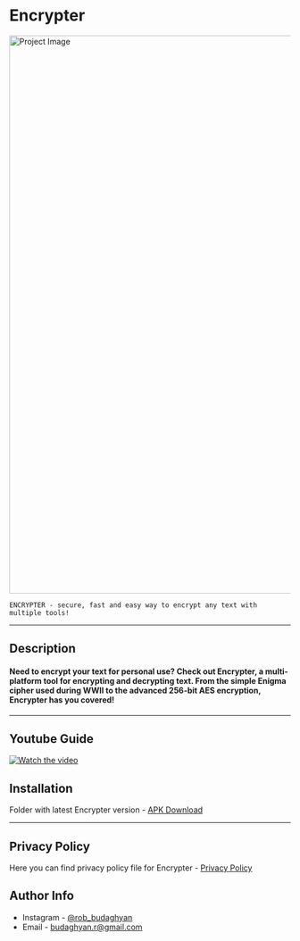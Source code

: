 # Encrypter

<img src="https://drive.google.com/uc?export=view&id=1fLSnDCPNdUwPFqnHXpLvK2mOq4J82zH2" alt="Project Image" width="1000">

```
ENCRYPTER - secure, fast and easy way to encrypt any text with multiple tools!
```

---

## Description

#### Need to encrypt your text for personal use? Check out Encrypter, a multi-platform tool for encrypting and decrypting text. From the simple Enigma cipher used during WWII to the advanced 256-bit AES encryption, Encrypter has you covered!
---

## Youtube Guide

[![Watch the video](https://drive.google.com/uc?export=view&id=18wVRujzlzxA05dGfiUhyE5wjUo4AccM9)](https://youtu.be/HOHr7EVyHq0)

## Installation

Folder with latest Encrypter version - [APK Download](https://drive.google.com/drive/folders/19iehT5bpUYQWtkXJScjYokpmNmRohFEs?usp=sharing)


---

## Privacy Policy

Here you can find privacy policy file for Encrypter - [Privacy Policy](https://drive.google.com/file/d/1n0nzMgnpOHzn9929hqJwHleGnrXldx7x/view?usp=sharing)

## Author Info

- Instagram - [@rob_budaghyan](https://www.instagram.com/rob.budaghyan/)
- Email - [budaghyan.r@gmail.com](mailto:budaghyan.r@gmail.com)
